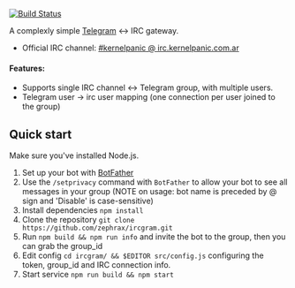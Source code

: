 [![Build Status](https://travis-ci.org/zephrax/ircgram.svg?branch=master)](https://travis-ci.org/zephrax/ircgram)

A complexly simple [Telegram](https://telegram.org/) ↔ IRC gateway.

* Official IRC channel: [#kernelpanic @ irc.kernelpanic.com.ar](https://kernelpanic.com.ar/chat/)

#### Features:

* Supports single IRC channel ↔ Telegram group, with multiple users.
* Telegram user -> irc user mapping (one connection per user joined to the group)


Quick start
-----------

Make sure you've installed Node.js.

1. Set up your bot with [BotFather](https://telegram.me/botfather)
2. Use the `/setprivacy` command with `BotFather` to allow your bot to see all
   messages in your group (NOTE on usage: bot name is preceded by @ sign and
   'Disable' is case-sensitive)
3. Install dependencies `npm install`
4. Clone the repository `git clone https://github.com/zephrax/ircgram.git`
5. Run `npm build && npm run info` and invite the bot to the group, then you can grab the group_id
6. Edit config `cd ircgram/ && $EDITOR src/config.js` configuring the token, group_id and IRC connection info.
7. Start service `npm run build && npm start`
